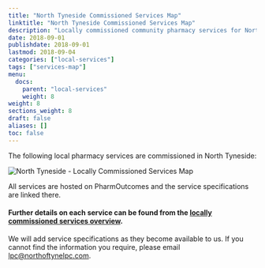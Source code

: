 ```yaml
---
title: "North Tyneside Commissioned Services Map"
linktitle: "North Tyneside Commissioned Services Map"
description: "Locally commissioned community pharmacy services for North Tyneside"
date: 2018-09-01
publishdate: 2018-09-01
lastmod: 2018-09-04
categories: ["local-services"]
tags: ["services-map"]
menu:
  docs:
    parent: "local-services"
    weight: 8
weight: 8
sections_weight: 8
draft: false
aliases: []
toc: false
---
```


The following local pharmacy services are commissioned in North Tyneside:  

![North Tyneside - Locally Commissioned Services Map](/images/North-Tyneside-Locally-Commissioned-Services.png)

All services are hosted on PharmOutcomes and the service specifications are linked there.  

#### Further details on each service can be found from the [locally commissioned services overview](/local-services/).

We will add service specifications as they become available to us.  If you cannot find the information you require, please email 
[lpc@northoftynelpc.com](mailto:lpc@northoftynelpc.com).  
